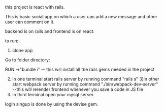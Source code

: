 this project is react with rails.

This is basic social app on which a user can add a new message and other user can comment on it.

backend is on rails and frontend is on react.


to run:

1) clone app

Go to folder directory:

RUN ->"bundle i" -- this will install all the rails gems needed in the project

2) in one terminal start rails server by running command "rails s"
3)in other start webpack server by running command "./bin/webpack-dev-server" --this will rerender frontend whenever you save a code in JS file
4) in third terminal open your mysql server.


login singup is done by using the devise gem.



